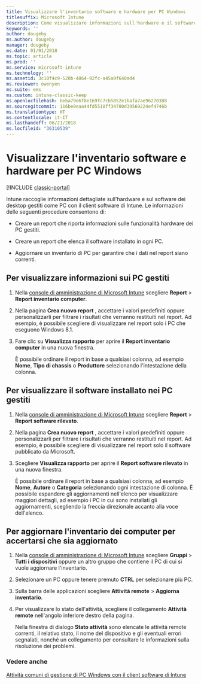 ```yaml
---
title: Visualizzare l'inventario software e hardware per PC Windows
titlesuffix: Microsoft Intune
description: Come visualizzare informazioni sull'hardware e il software di desktop Windows gestiti come PC con il client software di Intune.
keywords: ''
author: dougeby
ms.author: dougeby
manager: dougeby
ms.date: 01/01/2018
ms.topic: article
ms.prod: ''
ms.service: microsoft-intune
ms.technology: ''
ms.assetid: 3c10f4c9-520b-4864-92fc-a45a9f640ad4
ms.reviewer: owenyen
ms.suite: ems
ms.custom: intune-classic-keep
ms.openlocfilehash: beba79e6f8e169fc7cb5852e1bafa7ae96270388
ms.sourcegitcommit: 116be0eaa44fd5518ff34780d39569224ef4746b
ms.translationtype: HT
ms.contentlocale: it-IT
ms.lasthandoff: 06/21/2018
ms.locfileid: "36310539"
---
```

# <a name="view-hardware-and-software-inventory-for-windows-pcs"></a>Visualizzare l'inventario software e hardware per PC Windows

[!INCLUDE [classic-portal](includes/classic-portal.md)]

Intune raccoglie informazioni dettagliate sull'hardware e sul software dei desktop gestiti come PC con il client software di Intune. Le informazioni delle seguenti procedure consentono di:

-   Creare un report che riporta informazioni sulle funzionalità hardware dei PC gestiti.

-   Creare un report che elenca il software installato in ogni PC.

-   Aggiornare un inventario di PC per garantire che i dati nel report siano correnti.

## <a name="to-display-information-about-pcs-you-manage"></a>Per visualizzare informazioni sui PC gestiti

1.  Nella [console di amministrazione di Microsoft Intune](https://manage.microsoft.com/) scegliere **Report** &gt; **Report inventario computer**.

2.  Nella pagina **Crea nuovo report** , accettare i valori predefiniti oppure personalizzarli per filtrare i risultati che verranno restituiti nel report. Ad esempio, è possibile scegliere di visualizzare nel report solo i PC che eseguono Windows 8.1.

3.  Fare clic su **Visualizza rapporto** per aprire il **Report inventario computer** in una nuova finestra.

    È possibile ordinare il report in base a qualsiasi colonna, ad esempio **Nome**, **Tipo di chassis** o **Produttore** selezionando l'intestazione della colonna.

## <a name="to-display-software-installed-on-pcs-you-manage"></a>Per visualizzare il software installato nei PC gestiti

1.  Nella [console di amministrazione di Microsoft Intune](https://manage.microsoft.com/) scegliere **Report** &gt; **Report software rilevato**.

2.  Nella pagina **Crea nuovo report** , accettare i valori predefiniti oppure personalizzarli per filtrare i risultati che verranno restituiti nel report. Ad esempio, è possibile scegliere di visualizzare nel report solo il software pubblicato da Microsoft.

3.  Scegliere **Visualizza rapporto** per aprire il **Report software rilevato** in una nuova finestra.

    È possibile ordinare il report in base a qualsiasi colonna, ad esempio **Nome**, **Autore** o **Categoria** selezionando ogni intestazione di colonna. È possibile espandere gli aggiornamenti nell'elenco per visualizzare maggiori dettagli, ad esempio i PC in cui sono installati gli aggiornamenti, scegliendo la freccia direzionale accanto alla voce dell'elenco.

## <a name="to-refresh-computer-inventory-to-ensure-it-is-current"></a>Per aggiornare l'inventario dei computer per accertarsi che sia aggiornato

1.  Nella [console di amministrazione di Microsoft Intune](https://manage.microsoft.com/) scegliere **Gruppi** &gt; **Tutti i dispositivi** oppure un altro gruppo che contiene il PC di cui si vuole aggiornare l'inventario.

2.  Selezionare un PC oppure tenere premuto **CTRL** per selezionare più PC.

3.  Sulla barra delle applicazioni scegliere **Attività remote** &gt; **Aggiorna inventario**.

4.  Per visualizzare lo stato dell'attività, scegliere il collegamento **Attività remote** nell'angolo inferiore destro della pagina.

    Nella finestra di dialogo **Stato attività** sono elencate le attività remote correnti, il relativo stato, il nome del dispositivo e gli eventuali errori segnalati, nonché un collegamento per consultare le informazioni sulla risoluzione dei problemi.

### <a name="see-also"></a>Vedere anche

[Attività comuni di gestione di PC Windows con il client software di Intune](common-windows-pc-management-tasks-with-the-microsoft-intune-computer-client.md)